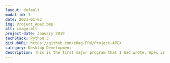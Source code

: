 ```yaml
---
layout: default
modal-id: 1
date: 2023-01-02
img: Project_Apex.bmp
alt: image-alt
project-date: January 2019
techStack: Python 3
gitHubURL: https://github.com/eHag-FRU/Project-APEX
category: Desktop Development
description: This is the first major program that I had wrote. Apex is a basic digital assistant, with a calculator, conversation bot (WIP), small games (WIP), and more. This was written in Python and was last updated in spring of 2019. A Java port is currently in the works. 
---
```

